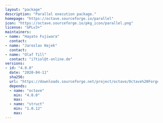 ```yaml
---
layout: "package"
description: "Parallel execution package."
homepage: "https://octave.sourceforge.io/parallel"
icon: "https://octave.sourceforge.io/pkg_icon/parallel.png"
license: "GPLv3+"
maintainers:
- name: "Hayato Fujiwara"
  contact:
- name: "Jaroslav Hajek"
  contact:
- name: "Olaf Till"
  contact: "i7tiol@t-online.de"
versions:
- id: "4.0.0"
  date: "2020-04-11"
  sha256:
  url: "https://downloads.sourceforge.net/project/octave/Octave%20Forge%20Packages/Individual%20Package%20Releases/parallel-4.0.0.tar.gz"
  depends:
  - name: "octave"
    min: "4.0.0"
    max:
  - name: "struct"
    min: "1.0.12"
    max:
---
```

